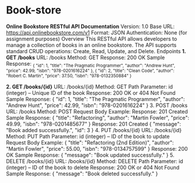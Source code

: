 # Book-store

**Online Bookstore RESTful API Documentation**
Version: 1.0
Base URL: https://api.onlinebookstore.com/v1
Format: JSON
Authentication: None (for assignment purposes)
Overview
This RESTful API allows developers to manage a collection of books in an online bookstore. The API supports standard CRUD operations: Create, Read, Update, and Delete.
Endpoints
**1. GET /books**
URL: /books
Method: GET
Response: 200 OK
Sample Response:
<sub>
{
    "id": 1,
    "title": "The Pragmatic Programmer",
    "author": "Andrew Hunt",
    "price": 42.99,
    "isbn": "978-0201616224"
  },
  {
    "id": 2,
    "title": "Clean Code",
    "author": "Robert C. Martin",
    "price": 37.50,
    "isbn": "978-0132350884"
  }</sub>

**2. GET /books/{id}**
URL: /books/{id}
Method: GET
Path Parameter:
id (integer) – Unique ID of the book
Response: 200 OK or 404 Not Found
Sample Response:
{
  "id": 1,
  "title": "The Pragmatic Programmer",
  "author": "Andrew Hunt",
  "price": 42.99,
  "isbn": "978-0201616224"
}
3. POST /books
URL: /books
Method: POST
Request Body Example:
Response: 201 Created
Sample Response:
{
  "title": "Refactoring",
  "author": "Martin Fowler",
  "price": 49.99,
  "isbn": "978-0201485677"
}
Response: 201 Created
{
  "message": "Book added successfully.",
  "id": 3
}
4. PUT /books/{id}
URL: /books/{id}
Method: PUT
Path Parameter:
id (integer) – ID of the book to update
Request Body Example:
{
  "title": "Refactoring (2nd Edition)",
  "author": "Martin Fowler",
  "price": 55.00,
  "isbn": "978-0134757599"
}
Response: 200 OK
Sample Response:
{
  "message": "Book updated successfully."
}
5. DELETE /books/{id}
URL: /books/{id}
Method: DELETE
Path Parameter:
id (integer) – ID of the book to delete
Response: 200 OK or 404 Not Found
Sample Response: 
{
  "message": "Book deleted successfully."
}
